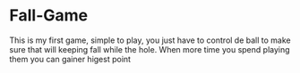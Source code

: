 # Fall-Game

This is my first game, simple to play, you just have to control de ball to make sure that will keeping fall while the hole. When more time you spend playing them you can gainer higest point
